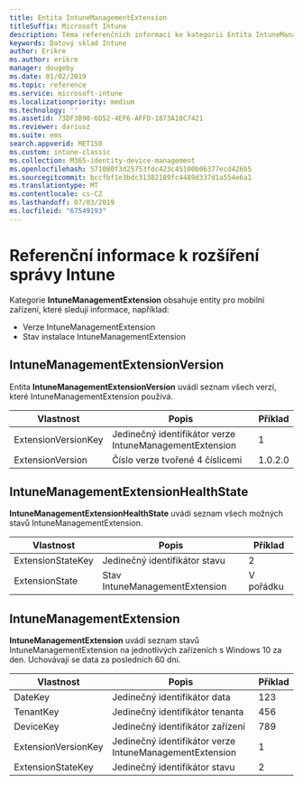 ```yaml
---
title: Entita IntuneManagementExtension
titleSuffix: Microsoft Intune
description: Téma referenčních informací ke kategorii Entita IntuneManagementExtension pro kolekce entit v rozhraní API datového skladu Intune
keywords: Datový sklad Intune
author: Erikre
ms.author: erikre
manager: dougeby
ms.date: 01/02/2019
ms.topic: reference
ms.service: microsoft-intune
ms.localizationpriority: medium
ms.technology: ''
ms.assetid: 73DF3B90-6D52-4EF6-AFFD-1873A18C7421
ms.reviewer: dariusz
ms.suite: ems
search.appverid: MET150
ms.custom: intune-classic
ms.collection: M365-identity-device-management
ms.openlocfilehash: 571080f3d25753fdc423c45100b06377ecd426b5
ms.sourcegitcommit: bccfbf1e3bdc31382189fc4489d337d1a554e6a1
ms.translationtype: MT
ms.contentlocale: cs-CZ
ms.lasthandoff: 07/03/2019
ms.locfileid: "67549193"
---
```

# <a name="reference-for-intune-management-extension"></a>Referenční informace k rozšíření správy Intune

Kategorie **IntuneManagementExtension** obsahuje entity pro mobilní zařízení, které sledují informace, například:

  - Verze IntuneManagementExtension
  - Stav instalace IntuneManagementExtension

## <a name="intunemanagementextensionversion"></a>IntuneManagementExtensionVersion

Entita **IntuneManagementExtensionVersion** uvádí seznam všech verzí, které IntuneManagementExtension používá.

| Vlastnost  | Popis | Příklad |
|---------|------------|--------|
| ExtensionVersionKey |Jedinečný identifikátor verze IntuneManagementExtension | 1 |
| ExtensionVersion |Číslo verze tvořené 4 číslicemi |1.0.2.0 |

## <a name="intunemanagementextensionhealthstate"></a>IntuneManagementExtensionHealthState

**IntuneManagementExtensionHealthState** uvádí seznam všech možných stavů IntuneManagementExtension.

| Vlastnost  | Popis | Příklad |
|---------|------------|--------|
| ExtensionStateKey |Jedinečný identifikátor stavu | 2 |
| ExtensionState |Stav IntuneManagementExtension | V pořádku |

## <a name="intunemanagementextension"></a>IntuneManagementExtension

**IntuneManagementExtension** uvádí seznam stavů IntuneManagementExtension na jednotlivých zařízeních s Windows 10 za den.
Uchovávají se data za posledních 60 dní. 


|      Vlastnost       |                         Popis                         | Příklad |
|---------------------|-------------------------------------------------------------|---------|
|       DateKey       |               Jedinečný identifikátor data                |   123   |
|      TenantKey      |              Jedinečný identifikátor tenanta               |   456   |
|      DeviceKey      |              Jedinečný identifikátor zařízení               |   789   |
| ExtensionVersionKey | Jedinečný identifikátor verze IntuneManagementExtension |    1    |
|  ExtensionStateKey  |             Jedinečný identifikátor stavu              |    2    |

